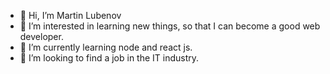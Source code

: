 - 👋 Hi, I’m Martin Lubenov
- 👀 I’m interested in learning new things, so that I can become a good web developer.
- 🌱 I’m currently learning node and react js.
- 💞️ I’m looking to find a job in the IT industry.


<!---
mlforce69/mlforce69 is a ✨ special ✨ repository because its `README.md` (this file) appears on your GitHub profile.
You can click the Preview link to take a look at your changes.
--->
